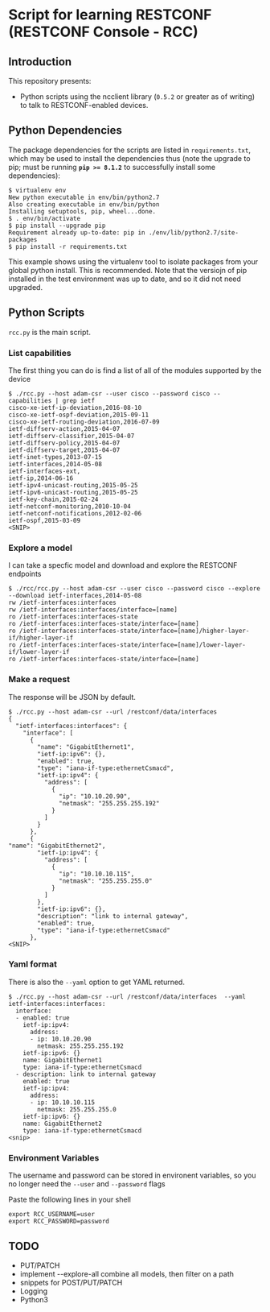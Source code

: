 # Script for learning RESTCONF  (RESTCONF Console - RCC)

## Introduction

This repository presents:

* Python scripts using the ncclient library (`0.5.2` or greater as of writing) to talk to RESTCONF-enabled devices.


## Python Dependencies

The package dependencies for the scripts  are listed in ```requirements.txt```, which may be used to install the dependencies thus (note the upgrade to pip; must be running **```pip >= 8.1.2```** to successfully install some dependencies):

```
$ virtualenv env
New python executable in env/bin/python2.7
Also creating executable in env/bin/python
Installing setuptools, pip, wheel...done.
$ . env/bin/activate
$ pip install --upgrade pip
Requirement already up-to-date: pip in ./env/lib/python2.7/site-packages
$ pip install -r requirements.txt
```

This example shows using the virtualenv tool to isolate packages from your global python install. This is recommended. Note that the versiojn of pip installed in the test environment was up to date, and so it did not need upgraded.


## Python Scripts

```rcc.py``` is the main script.

### List capabilities
The first thing you can do is find a list of all of the modules supported by the device
```buildoutcfg
$ ./rcc.py --host adam-csr --user cisco --password cisco --capabilities | grep ietf
cisco-xe-ietf-ip-deviation,2016-08-10
cisco-xe-ietf-ospf-deviation,2015-09-11
cisco-xe-ietf-routing-deviation,2016-07-09
ietf-diffserv-action,2015-04-07
ietf-diffserv-classifier,2015-04-07
ietf-diffserv-policy,2015-04-07
ietf-diffserv-target,2015-04-07
ietf-inet-types,2013-07-15
ietf-interfaces,2014-05-08
ietf-interfaces-ext,
ietf-ip,2014-06-16
ietf-ipv4-unicast-routing,2015-05-25
ietf-ipv6-unicast-routing,2015-05-25
ietf-key-chain,2015-02-24
ietf-netconf-monitoring,2010-10-04
ietf-netconf-notifications,2012-02-06
ietf-ospf,2015-03-09
<SNIP>

```

### Explore a model
I can take a specfic model and download and explore the RESTCONF endpoints

````buildoutcfg
$ ./rcc/rcc.py --host adam-csr --user cisco --password cisco --explore --download ietf-interfaces,2014-05-08
rw /ietf-interfaces:interfaces
rw /ietf-interfaces:interfaces/interface=[name]
ro /ietf-interfaces:interfaces-state
ro /ietf-interfaces:interfaces-state/interface=[name]
ro /ietf-interfaces:interfaces-state/interface=[name]/higher-layer-if/higher-layer-if
ro /ietf-interfaces:interfaces-state/interface=[name]/lower-layer-if/lower-layer-if
ro /ietf-interfaces:interfaces-state/interface=[name]
````

### Make a request
The response will be JSON by default.
```buildoutcfg
$ ./rcc.py --host adam-csr --url /restconf/data/interfaces
{
  "ietf-interfaces:interfaces": {
    "interface": [
      {
        "name": "GigabitEthernet1", 
        "ietf-ip:ipv6": {}, 
        "enabled": true, 
        "type": "iana-if-type:ethernetCsmacd", 
        "ietf-ip:ipv4": {
          "address": [
            {
              "ip": "10.10.20.90", 
              "netmask": "255.255.255.192"
            }
          ]
        }
      },
      {
"name": "GigabitEthernet2",
        "ietf-ip:ipv4": {
          "address": [
            {
              "ip": "10.10.10.115", 
              "netmask": "255.255.255.0"
            }
          ]
        }, 
        "ietf-ip:ipv6": {}, 
        "description": "link to internal gateway", 
        "enabled": true, 
        "type": "iana-if-type:ethernetCsmacd" 
      }, 
<SNIP>

```

### Yaml format
There is also the ```--yaml``` option to get YAML returned.
```buildoutcfg
$ ./rcc.py --host adam-csr --url /restconf/data/interfaces  --yaml
ietf-interfaces:interfaces:
  interface:
  - enabled: true
    ietf-ip:ipv4:
      address:
      - ip: 10.10.20.90
        netmask: 255.255.255.192
    ietf-ip:ipv6: {}
    name: GigabitEthernet1
    type: iana-if-type:ethernetCsmacd
  - description: link to internal gateway
    enabled: true
    ietf-ip:ipv4:
      address:
      - ip: 10.10.10.115
        netmask: 255.255.255.0
    ietf-ip:ipv6: {}
    name: GigabitEthernet2
    type: iana-if-type:ethernetCsmacd
<snip>

```

### Environment Variables
The username and password can be stored in environent variables, so you no longer need the ```--user```
and ```--password``` flags

Paste the following lines in your shell
```buildoutcfg
export RCC_USERNAME=user
export RCC_PASSWORD=password
```

## TODO
- PUT/PATCH
- implement --explore-all  combine all models, then filter on a path
- snippets for POST/PUT/PATCH
- Logging
- Python3


